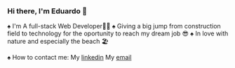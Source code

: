 ### Hi there, I'm Eduardo 👋


♠ I'm A full-stack Web Developer🧑‍💻
♠ Giving a big jump from construction field to technology for the oportunity to reach my dream job 😎
♠ In love with nature and especially the beach 🏖️

♠ How to contact me:
    My [linkedin](https://www.linkedin.com/in/eduardo-salinas-hospinal/)
    My [email](mailto:eduardosh43@gmail.com)


<!--
**eduardo4394/eduardo4394** is a ✨ _special_ ✨ repository because its `README.md` (this file) appears on your GitHub profile.

Here are some ideas to get you started:

- 🔭 I’m currently working on ...
- 🌱 I’m currently learning ...
- 👯 I’m looking to collaborate on ...
- 🤔 I’m looking for help with ...
- 💬 Ask me about ...
- 📫 How to reach me: ...
- 😄 Pronouns: ...
- ⚡ Fun fact: ...
-->

